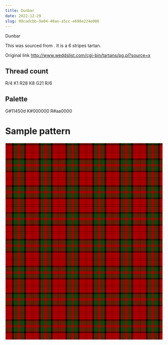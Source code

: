 ```yaml
---
title: Dunbar
date: 2022-12-29
slug: 08cadcbb-9a04-40ae-a5cc-e698e224e086
---
```

Dunbar

This was sourced from <no value>.  It is a 6 stripes tartan.

Original link http://www.weddslist.com/cgi-bin/tartans/pg.pl?source=x

## Thread count
R/4 K1 R28 K8 G21 R/6

## Palette
G#11450d K#000000 R#aa0000

# Sample pattern

![Tartan detail](tartan.png "R/4 K1 R28 K8 G21 R/6 tartan")